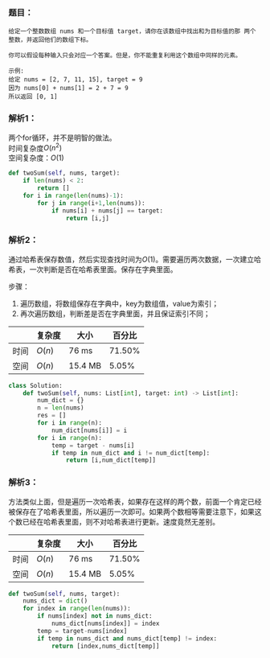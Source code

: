 ### 题目：
```
给定一个整数数组 nums 和一个目标值 target，请你在该数组中找出和为目标值的那 两个 整数，并返回他们的数组下标。

你可以假设每种输入只会对应一个答案。但是，你不能重复利用这个数组中同样的元素。

示例:
给定 nums = [2, 7, 11, 15], target = 9
因为 nums[0] + nums[1] = 2 + 7 = 9
所以返回 [0, 1]
```

### 解析1： 
两个for循环，并不是明智的做法。  
时间复杂度$O(n^2)$  
空间复杂度：$O(1)$  

```python
def twoSum(self, nums, target):
    if len(nums) < 2:
        return []
    for i in range(len(nums)-1):
        for j in range(i+1,len(nums)):
            if nums[i] + nums[j] == target:
                return [i,j]
```

### 解析2： 
通过哈希表保存数值，然后实现查找时间为$O(1)$。需要遍历两次数据，一次建立哈希表，一次判断是否在哈希表里面。保存在字典里面。

步骤：
1. 遍历数组，将数组保存在字典中，key为数组值，value为索引；
2. 再次遍历数组，判断差是否在字典里面，并且保证索引不同；

|  |复杂度|大小|百分比|
|--|--|--|--|
|时间|$O(n)$|76 ms|71.50%|
|空间|$O(n)$|15.4 MB|5.05%|

```python
class Solution:
    def twoSum(self, nums: List[int], target: int) -> List[int]:
        num_dict = {}
        n = len(nums)
        res = []
        for i in range(n):
            num_dict[nums[i]] = i
        for i in range(n):
            temp = target - nums[i]
            if temp in num_dict and i != num_dict[temp]:
                return [i,num_dict[temp]]
```

### 解析3：
方法类似上面，但是遍历一次哈希表，如果存在这样的两个数，前面一个肯定已经被保存在了哈希表里面，所以遍历一次即可。如果两个数相等需要注意下，如果这个数已经在哈希表里面，则不对哈希表进行更新。速度竟然无差别。


|  |复杂度|大小|百分比|
|--|--|--|--|
|时间|$O(n)$|76 ms|71.50%|
|空间|$O(n)$|15.4 MB|5.05%|


```python
def twoSum(self, nums, target):
    nums_dict = dict()
    for index in range(len(nums)):
        if nums[index] not in nums_dict:
            nums_dict[nums[index]] = index
        temp = target-nums[index]
        if temp in nums_dict and nums_dict[temp] != index:
            return [index,nums_dict[temp]]
```
